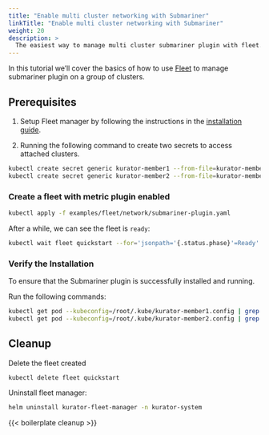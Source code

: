 ```yaml
---
title: "Enable multi cluster networking with Submariner"
linkTitle: "Enable multi cluster networking with Submariner"
weight: 20
description: >
  The easiest way to manage multi cluster submariner plugin with fleet.
---
```


In this tutorial we’ll cover the basics of how to use [Fleet](https://kurator.dev/docs/references/fleet-api/#fleet) to manage submariner plugin on a group of clusters.

## Prerequisites

1. Setup Fleet manager by following the instructions in the [installation guide](/docs/setup/install-fleet-manager/).

2. Running the following command to create two secrets to access attached clusters.

```bash
kubectl create secret generic kurator-member1 --from-file=kurator-member1.config=/root/.kube/kurator-member1.config
kubectl create secret generic kurator-member2 --from-file=kurator-member2.config=/root/.kube/kurator-member2.config
```

### Create a fleet with metric plugin enabled

```bash
kubectl apply -f examples/fleet/network/submariner-plugin.yaml
```

After a while, we can see the fleet is `ready`:

```bash
kubectl wait fleet quickstart --for='jsonpath='{.status.phase}'=Ready'
```

### Verify the Installation

To ensure that the Submariner plugin is successfully installed and running.

Run the following commands:

```bash
kubectl get pod --kubeconfig=/root/.kube/kurator-member1.config | grep submariner
kubectl get pod --kubeconfig=/root/.kube/kurator-member2.config | grep submariner
```

## Cleanup

Delete the fleet created

```bash
kubectl delete fleet quickstart
```

Uninstall fleet manager:

```bash
helm uninstall kurator-fleet-manager -n kurator-system
```

{{< boilerplate cleanup >}}

